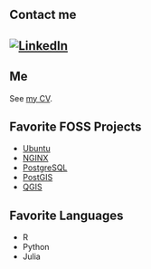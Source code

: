 ## Contact me
[![LinkedIn](https://img.shields.io/badge/LinkedIn-0077B5?style=for-the-badge&logo=linkedin&logoColor=white)](https://www.linkedin.com/in/realmiketalbot/)
---

## Me

See [my CV](https://miketalbot.io).

## Favorite FOSS Projects
* [Ubuntu](https://ubuntu.com/)
* [NGINX](https://www.nginx.com/)
* [PostgreSQL](https://postgresql.org/)
* [PostGIS](http://postgis.net/)
* [QGIS](https://qgis.org/)

## Favorite Languages
* R
* Python
* Julia
